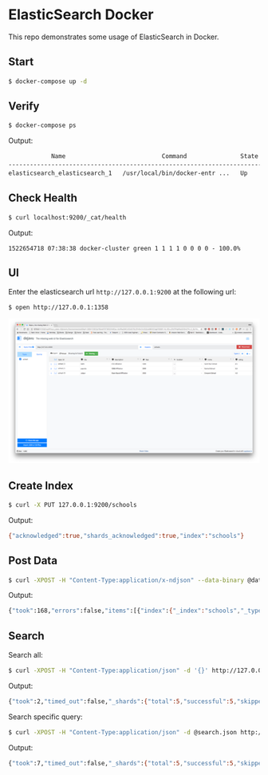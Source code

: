 # ElasticSearch Docker

This repo demonstrates some usage of ElasticSearch in Docker.


## Start

```bash
$ docker-compose up -d
```

## Verify

```bash
$ docker-compose ps
```

Output:

```bash
            Name                           Command               State                         Ports
---------------------------------------------------------------------------------------------------------------------------
elasticsearch_elasticsearch_1   /usr/local/bin/docker-entr ...   Up      127.0.0.1:9200->9200/tcp, 127.0.0.1:9300->9300/tcp
```

## Check Health

```bash
$ curl localhost:9200/_cat/health
```

Output:

```
1522654718 07:38:38 docker-cluster green 1 1 1 1 0 0 0 0 - 100.0%
```

## UI

Enter the elasticsearch url `http://127.0.0.1:9200` at the following url:

```bash
$ open http://127.0.0.1:1358
```

![webui](assets/webui.png)

## Create Index

```bash
$ curl -X PUT 127.0.0.1:9200/schools
```

Output:

```bash
{"acknowledged":true,"shards_acknowledged":true,"index":"schools"}
```

## Post Data

```bash
$ curl -XPOST -H "Content-Type:application/x-ndjson" --data-binary @data.json http://127.0.0.1:9200/schools/_bulk
```

Output:

```bash
{"took":168,"errors":false,"items":[{"index":{"_index":"schools","_type":"school","_id":"1","_version":1,"result":"created","_shards":{"total":2,"successful":1,"failed":0},"_seq_no":0,"_primary_term":1,"status":201}},{"index":{"_index":"schools","_type":"school","_id":"2","_version":1,"result":"created","_shards":{"total":2,"successful":1,"failed":0},"_seq_no":0,"_primary_term":1,"status":201}},{"index":{"_index":"schools","_type":"school","_id":"3","_version":1,"result":"created","_shards":{"total":2,"successful":1,"failed":0},"_seq_no":0,"_primary_term":1,"status":201}}]}
```

## Search

Search all:

```bash
$ curl -XPOST -H "Content-Type:application/json" -d '{}' http://127.0.0.1:9200/schools/_search
```

Output:

```bash
{"took":2,"timed_out":false,"_shards":{"total":5,"successful":5,"skipped":0,"failed":0},"hits":{"total":3,"max_score":1.0,"hits":[{"_index":"schools","_type":"school","_id":"2","_score":1.0,"_source":{"name":"Saint Paul School", "description":"ICSE Afiliation", "street":"Dawarka", "city":"Delhi", "state":"Delhi", "zip":"110075", "location":[28.5733056, 77.0122136], "fees":5000, "tags":["Good Faculty", "Great Sports"], "rating":"4.5"}},{"_index":"schools","_type":"school","_id":"1","_score":1.0,"_source":{"name":"Central School", "description":"CBSE Affiliation", "street":"Nagan","city":"paprola", "state":"HP", "zip":"176115", "location":[31.8955385, 76.8380405],"fees":2000, "tags":["Senior Secondary", "beautiful campus"], "rating":"3.5"}},{"_index":"schools","_type":"school","_id":"3","_score":1.0,"_source":{"name":"Crescent School", "description":"State Board Affiliation", "street":"Tonk Road", "city":"Jaipur", "state":"RJ", "zip":"176114","location":[26.8535922, 75.7923988],"fees":2500, "tags":["Well equipped labs"], "rating":"4.5"}}]}}
```

Search specific query:

```bash
$ curl -XPOST -H "Content-Type:application/json" -d @search.json http://127.0.0.1:9200/schools/_search
```

Output:

```bash
{"took":7,"timed_out":false,"_shards":{"total":5,"successful":5,"skipped":0,"failed":0},"hits":{"total":1,"max_score":0.2876821,"hits":[{"_index":"schools","_type":"school","_id":"1","_score":0.2876821,"_source":{"name":"Central School", "description":"CBSE Affiliation", "street":"Nagan","city":"paprola", "state":"HP", "zip":"176115", "location":[31.8955385, 76.8380405],"fees":2000, "tags":["Senior Secondary", "beautiful campus"], "rating":"3.5"}}]}}
```
